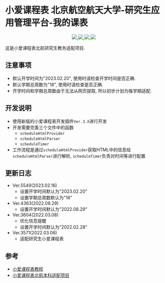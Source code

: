# 小爱课程表 北京航空航天大学-研究生应用管理平台-我的课表
<p align="center">
  <a href="https://github.com/zhangkaihua88" alt="开发者">
    <img src="https://img.shields.io/badge/开发者-幻华-blue?logo=github">
  </a>
  <a href="https://github.com/zhangkaihua88/BUAA-Postgraduate-Aischedule/" alt="version">
    <img src="https://img.shields.io/github/v/release/zhangkaihua88/BUAA-Postgraduate-Aischedule?label=ver.&logo=xiaomi">
  </a>
  <a href="https://github.com/zhangkaihua88/BUAA-Postgraduate-Aischedule/" alt="status">
    <img src="https://img.shields.io/badge/status-正式版-success?logo=xiaomi">
  </a>
  <a href="https://github.com/zhangkaihua88/BUAA-Postgraduate-Aischedule/" alt="使用人数">
    <!-- <img src="https://vercel.api.zkhweb.top/api/MIAISchedule"> -->
    <img src="https://www.zkhweb.top/VercelAPI/api/MIAISchedule/usage_badge.svg">
  </a>
</p>

这是小爱课程表北航研究生教务适配项目.

## 注意事项

- 默认开学时间为"2023.02.20", 使用时请检查开学时间是否正确.
- 默认学期总周数为"18", 使用时请检查是否正确.
- 开学时间和学期总周数由于无法从网页提取, 所以初步计划为每学期适配.

## 开发说明
- 使用新版的小爱课程表开发插件`Ver.3.X`进行开发
- 开发需要完善三个文件中的函数
  - `scheduleHtmlProvider`
  - `scheduleHtmlParser`
  - `scheduleTimer`
- 工作流程是通过`scheduleHtmlProvider`获取HTML中的信息给`scheduleHtmlParser`进行解析, `scheduleTimer`负责对时间等进行配置

## 更新日志
- Ver.5549(2023.02.16)
  - 设置开学时间默认为"2023.02.20"
  - 设置学期总周数默认为"18"
- Ver.4363(2022.08.29)
  - 设置开学时间默认为"2022.08.29"
- Ver.3604(2022.03.08)
  - 优化信息提醒
  - 设置开学时间默认为"2022.02.28"
- Ver.3571(2022.03.06)
  - 适配研究生小爱课程表

## 参考
- [小爱课程表教程](https://open-schedule-prod.ai.xiaomi.com/docs/#/help)
- [小爱课程表北航本科适配项目](https://github.com/MeanZhang/buaa-ai-schedule)


